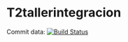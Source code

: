 # T2tallerintegracion

Commit data: [![Build Status](https://api.travis-ci.org/eczerega/T2tallerintegracion.png)](https://travis-ci.org/eczerega/T2tallerintegracion)
